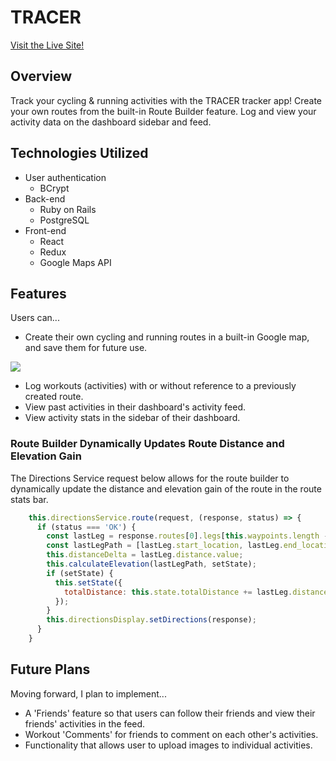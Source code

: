 # TRACER

[Visit the Live Site!](https://tracer-tracker.herokuapp.com/#/)

## Overview
Track your cycling & running activities with the TRACER tracker app! Create your own routes from the built-in Route Builder feature. Log and view your activity data on the dashboard sidebar and feed. 

## Technologies Utilized
* User authentication
  * BCrypt
* Back-end
  * Ruby on Rails
  * PostgreSQL
* Front-end
  * React
  * Redux
  * Google Maps API

## Features

Users can...
* Create their own cycling and running routes in a built-in Google map, and save them for future use.

![](https://i.imgur.com/CWmGW6k.gif)

* Log workouts (activities) with or without reference to a previously created route.
* View past activities in their dashboard's activity feed.
* View activity stats in the sidebar of their dashboard.

### Route Builder Dynamically Updates Route Distance and Elevation Gain

The Directions Service request below allows for the route builder to dynamically update the distance and elevation gain of the route in the route stats bar.
```javascript
    this.directionsService.route(request, (response, status) => {
      if (status === 'OK') {
        const lastLeg = response.routes[0].legs[this.waypoints.length - 1];
        const lastLegPath = [lastLeg.start_location, lastLeg.end_location];
        this.distanceDelta = lastLeg.distance.value;
        this.calculateElevation(lastLegPath, setState);
        if (setState) {
          this.setState({ 
            totalDistance: this.state.totalDistance += lastLeg.distance.value
          });
        }
        this.directionsDisplay.setDirections(response);
      }
    }
```

## Future Plans

Moving forward, I plan to implement...
* A 'Friends' feature so that users can follow their friends and view their friends' activities in the feed.
* Workout 'Comments' for friends to comment on each other's activities.
* Functionality that allows user to upload images to individual activities.
